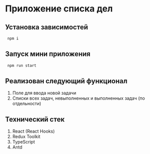 # Приложение списка дел
## Установка зависимостей

```sh
 npm i
```

## Запуск мини приложения

```sh
 npm run start
```
## Реализован следующий функционал
1. Поле для ввода новой задачи
2. Списки всех задач, невыполненных и выполненных задач (по отдельности)

## Технический стек
1. React (React Hooks)
2. Redux Toolkit
3. TypeScript
4. Antd
